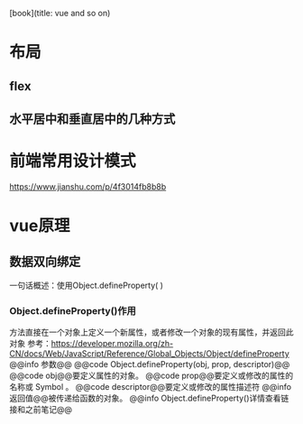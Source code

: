 [book](title: vue and so on)
# 布局
## flex
## 水平居中和垂直居中的几种方式
# 前端常用设计模式
https://www.jianshu.com/p/4f3014fb8b8b
# vue原理
## 数据双向绑定
一句话概述：使用Object.defineProperty( )
### Object.defineProperty()作用
方法直接在一个对象上定义一个新属性，或者修改一个对象的现有属性，并返回此对象
参考：https://developer.mozilla.org/zh-CN/docs/Web/JavaScript/Reference/Global_Objects/Object/defineProperty
@@info 参数@@
@@code Object.defineProperty(obj, prop, descriptor)@@
@@code obj@@要定义属性的对象。
@@code prop@@要定义或修改的属性的名称或 Symbol 。
@@code descriptor@@要定义或修改的属性描述符
@@info 返回值@@被传递给函数的对象。
@@info Object.defineProperty()详情查看链接和之前笔记@@

